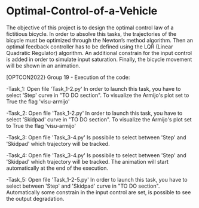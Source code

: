 # Optimal-Control-of-a-Vehicle
The objective of this project is to design the optimal control law of a fictitious bicycle. In order to absolve this tasks, the trajectories of the bicycle
must be optimized through the Newton’s method algorithm. Then an optimal feedback controller has to be defined using the LQR (Linear Quadratic
Regulator) algorithm. An additional constrain for the input control is added
in order to simulate input saturation. Finally, the bicycle movement will be
shown in an animation.

[OPTCON2022} Group 19 - Execution of the code:

-Task_1: Open file 'Task_1-2.py'
	In order to launch this task, you have to select 'Step' curve in "TO DO section".
	To visualize the Armijo's plot set to True the flag 'visu-armijo'

-Task_2: Open file 'Task_1-2.py'
	In order to launch this task, you have to select 'Skidpad' curve in "TO DO section".
	To visualize the Armijo's plot set to True the flag 'visu-armijo'

-Task_3: Open file 'Task_3-4.py'
	Is possibile to select between 'Step' and 'Skidpad' which trajectory will be tracked.

-Task_4: Open file 'Task_3-4.py'
	Is possibile to select between 'Step' and 'Skidpad' which trajectory will be tracked.
	The animation will start automatically at the end of the execution.

-Task_5: Open file 'Task_1-2-5.py'
	In order to launch this task, you have to select between 'Step' and 'Skidpad' curve in "TO DO section".
	Automatically some constrain in the input control are set, is possible to see the output degradation.

